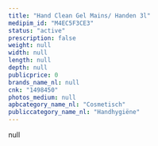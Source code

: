```yaml
---
title: "Hand Clean Gel Mains/ Handen 3l"
medipim_id: "M4EC5F3CE3"
status: "active"
prescription: false
weight: null
width: null
length: null
depth: null
publicprice: 0
brands_name_nl: null
cnk: "1498450"
photos_medium: null
apbcategory_name_nl: "Cosmetisch"
publiccategory_name_nl: "Handhygiëne"
---
```

null
